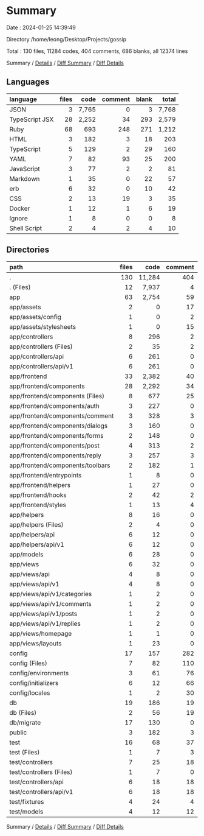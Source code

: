 # Summary

Date : 2024-01-25 14:39:49

Directory /home/leong/Desktop/Projects/gossip

Total : 130 files,  11284 codes, 404 comments, 686 blanks, all 12374 lines

Summary / [Details](details.md) / [Diff Summary](diff.md) / [Diff Details](diff-details.md)

## Languages
| language | files | code | comment | blank | total |
| :--- | ---: | ---: | ---: | ---: | ---: |
| JSON | 3 | 7,765 | 0 | 3 | 7,768 |
| TypeScript JSX | 28 | 2,252 | 34 | 293 | 2,579 |
| Ruby | 68 | 693 | 248 | 271 | 1,212 |
| HTML | 3 | 182 | 3 | 18 | 203 |
| TypeScript | 5 | 129 | 2 | 29 | 160 |
| YAML | 7 | 82 | 93 | 25 | 200 |
| JavaScript | 3 | 77 | 2 | 2 | 81 |
| Markdown | 1 | 35 | 0 | 22 | 57 |
| erb | 6 | 32 | 0 | 10 | 42 |
| CSS | 2 | 13 | 19 | 3 | 35 |
| Docker | 1 | 12 | 1 | 6 | 19 |
| Ignore | 1 | 8 | 0 | 0 | 8 |
| Shell Script | 2 | 4 | 2 | 4 | 10 |

## Directories
| path | files | code | comment | blank | total |
| :--- | ---: | ---: | ---: | ---: | ---: |
| . | 130 | 11,284 | 404 | 686 | 12,374 |
| . (Files) | 12 | 7,937 | 4 | 41 | 7,982 |
| app | 63 | 2,754 | 59 | 437 | 3,250 |
| app/assets | 2 | 0 | 17 | 2 | 19 |
| app/assets/config | 1 | 0 | 2 | 1 | 3 |
| app/assets/stylesheets | 1 | 0 | 15 | 1 | 16 |
| app/controllers | 8 | 296 | 2 | 88 | 386 |
| app/controllers (Files) | 2 | 35 | 2 | 10 | 47 |
| app/controllers/api | 6 | 261 | 0 | 78 | 339 |
| app/controllers/api/v1 | 6 | 261 | 0 | 78 | 339 |
| app/frontend | 33 | 2,382 | 40 | 322 | 2,744 |
| app/frontend/components | 28 | 2,292 | 34 | 296 | 2,622 |
| app/frontend/components (Files) | 8 | 677 | 25 | 87 | 789 |
| app/frontend/components/auth | 3 | 227 | 0 | 31 | 258 |
| app/frontend/components/comment | 3 | 328 | 3 | 49 | 380 |
| app/frontend/components/dialogs | 3 | 160 | 0 | 17 | 177 |
| app/frontend/components/forms | 2 | 148 | 0 | 20 | 168 |
| app/frontend/components/post | 4 | 313 | 2 | 37 | 352 |
| app/frontend/components/reply | 3 | 257 | 3 | 38 | 298 |
| app/frontend/components/toolbars | 2 | 182 | 1 | 17 | 200 |
| app/frontend/entrypoints | 1 | 8 | 0 | 2 | 10 |
| app/frontend/helpers | 1 | 27 | 0 | 8 | 35 |
| app/frontend/hooks | 2 | 42 | 2 | 14 | 58 |
| app/frontend/styles | 1 | 13 | 4 | 2 | 19 |
| app/helpers | 8 | 16 | 0 | 8 | 24 |
| app/helpers (Files) | 2 | 4 | 0 | 2 | 6 |
| app/helpers/api | 6 | 12 | 0 | 6 | 18 |
| app/helpers/api/v1 | 6 | 12 | 0 | 6 | 18 |
| app/models | 6 | 28 | 0 | 7 | 35 |
| app/views | 6 | 32 | 0 | 10 | 42 |
| app/views/api | 4 | 8 | 0 | 4 | 12 |
| app/views/api/v1 | 4 | 8 | 0 | 4 | 12 |
| app/views/api/v1/categories | 1 | 2 | 0 | 1 | 3 |
| app/views/api/v1/comments | 1 | 2 | 0 | 1 | 3 |
| app/views/api/v1/posts | 1 | 2 | 0 | 1 | 3 |
| app/views/api/v1/replies | 1 | 2 | 0 | 1 | 3 |
| app/views/homepage | 1 | 1 | 0 | 0 | 1 |
| app/views/layouts | 1 | 23 | 0 | 6 | 29 |
| config | 17 | 157 | 282 | 111 | 550 |
| config (Files) | 7 | 82 | 110 | 38 | 230 |
| config/environments | 3 | 61 | 76 | 53 | 190 |
| config/initializers | 6 | 12 | 66 | 18 | 96 |
| config/locales | 1 | 2 | 30 | 2 | 34 |
| db | 19 | 186 | 19 | 41 | 246 |
| db (Files) | 2 | 56 | 19 | 10 | 85 |
| db/migrate | 17 | 130 | 0 | 31 | 161 |
| public | 3 | 182 | 3 | 18 | 203 |
| test | 16 | 68 | 37 | 38 | 143 |
| test (Files) | 1 | 7 | 3 | 4 | 14 |
| test/controllers | 7 | 25 | 18 | 14 | 57 |
| test/controllers (Files) | 1 | 7 | 0 | 2 | 9 |
| test/controllers/api | 6 | 18 | 18 | 12 | 48 |
| test/controllers/api/v1 | 6 | 18 | 18 | 12 | 48 |
| test/fixtures | 4 | 24 | 4 | 12 | 40 |
| test/models | 4 | 12 | 12 | 8 | 32 |

Summary / [Details](details.md) / [Diff Summary](diff.md) / [Diff Details](diff-details.md)